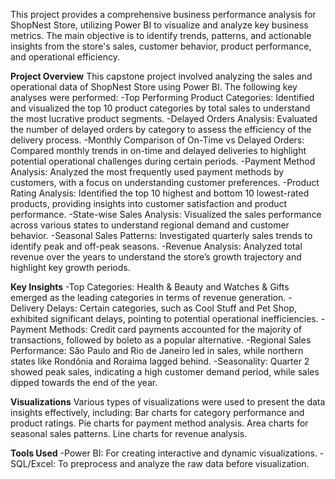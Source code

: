 This project provides a comprehensive business performance analysis for ShopNest Store, utilizing Power BI to visualize and analyze key business metrics. The main objective is to identify trends, patterns, and actionable insights from the store's sales, customer behavior, product performance, and operational efficiency.

**Project Overview**
This capstone project involved analyzing the sales and operational data of ShopNest Store using Power BI. The following key analyses were performed:
-Top Performing Product Categories: Identified and visualized the top 10 product categories by total sales to understand the most lucrative product segments.
-Delayed Orders Analysis: Evaluated the number of delayed orders by category to assess the efficiency of the delivery process.
-Monthly Comparison of On-Time vs Delayed Orders: Compared monthly trends in on-time and delayed deliveries to highlight potential operational challenges during certain periods.
-Payment Method Analysis: Analyzed the most frequently used payment methods by customers, with a focus on understanding customer preferences.
-Product Rating Analysis: Identified the top 10 highest and bottom 10 lowest-rated products, providing insights into customer satisfaction and product performance.
-State-wise Sales Analysis: Visualized the sales performance across various states to understand regional demand and customer behavior.
-Seasonal Sales Patterns: Investigated quarterly sales trends to identify peak and off-peak seasons.
-Revenue Analysis: Analyzed total revenue over the years to understand the store’s growth trajectory and highlight key growth periods.


**Key Insights**
-Top Categories: Health & Beauty and Watches & Gifts emerged as the leading categories in terms of revenue generation.
-Delivery Delays: Certain categories, such as Cool Stuff and Pet Shop, exhibited significant delays, pointing to potential operational inefficiencies.
-Payment Methods: Credit card payments accounted for the majority of transactions, followed by boleto as a popular alternative.
-Regional Sales Performance: São Paulo and Rio de Janeiro led in sales, while northern states like Rondônia and Roraima lagged behind.
-Seasonality: Quarter 2 showed peak sales, indicating a high customer demand period, while sales dipped towards the end of the year.


**Visualizations**
Various types of visualizations were used to present the data insights effectively, including:
Bar charts for category performance and product ratings.
Pie charts for payment method analysis.
Area charts for seasonal sales patterns.
Line charts for revenue analysis.


**Tools Used**
-Power BI: For creating interactive and dynamic visualizations.
-SQL/Excel: To preprocess and analyze the raw data before visualization.
